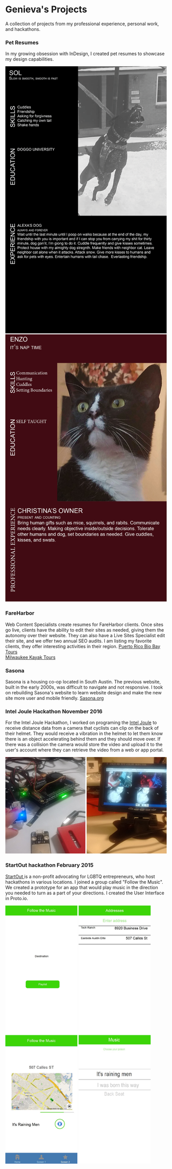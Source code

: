 # Genieva's Projects
A collection of projects from my professional experience, personal work, and hackathons.

### Pet Resumes
In my growing obsession with InDesign, I created pet resumes to showcase my design capabilities. 
<div class="my_work">
<img src="images/Sol.png" alt="My dog Sol jumping in the air catching snow in his mouth">
<img src="images/enzo.png" alt="Tuxedo cat looking stoic with sepia background">
</div>

### FareHarbor
Web Content Specialists create resumes for FareHarbor clients. Once sites go live, clients have the ability to edit their sites as needed, giving them the autonomy over their website. They can also have a Live Sites Specialist edit their site, and we offer two annual SEO audits. I am listing my favorite clients, they offer interesting activities in their region.
<a href="https://www.puertoricobiobaytours.com/"> Puerto Rico Bio Bay Tours</a>  <br /> 
<a href="https://milwaukeekayaktours.com/"> Milwaukee Kayak Tours</a>

### Sasona
Sasona is a housing co-op located in South Austin. The previous website, built in the early 2000s, was difficult to navigate and not responsive. I took on rebuilding Sasona's website to learn website design and make the new site more user and mobile friendly. <a href="https://sasona.org" target="_blank">Sasona.org</a>


### Intel Joule Hackathon November 2016
For the Intel Joule Hackathon, I worked on programing the <a href="https://software.intel.com/en-us/iot/hardware/joule" target="_blank">Intel Joule</a>  to receive distance data from a camera that cyclists can clip on the back of their helmet. They would receive a vibration in the helmet to let them know there is an object accelerating behind them and they should move over. If there was a collision the camera would store the video and upload it to the user's account where they can retrieve the video from a web or app portal.
    
<div class="my_work">
<img src="images/test.jpg" alt="I am testing the sensor on Joule" width="250" height="300">
<img src="images/me.jpg" alt="I am testing the camera" width="250" height="300">
</div>

### StartOut hackathon February 2015
<a href="https://startout.org" target="_blank">StartOut </a> is a non-profit advocating for LGBTQ entrepreneurs, who host hackathons in various locations. I joined a group called "Follow the Music". We created a prototype for an app that would play music in the direction you needed to turn as a part of your directions. I created the User Interface in Proto.io.
<div class="my_work">
<img src="images/HomeScreen.jpg" alt="Home Screen" height="400">

<img src="images/Address.jpg" alt="Enter Address" height="400">
 
<img src="images/MainUI.jpg" alt="Main UI" height="400">
<img src="images/Music.jpg" alt="Music Playlist" width="225" height="400">
</div>
